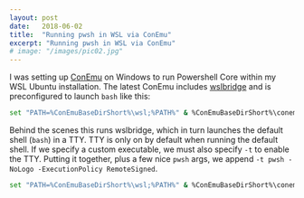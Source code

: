```yaml
---
layout: post
date:   2018-06-02
title:  "Running pwsh in WSL via ConEmu"
excerpt: "Running pwsh in WSL via ConEmu"
# image: "/images/pic02.jpg"
---
```


I was setting up [ConEmu](https://conemu.github.io/) on Windows to run Powershell Core within my WSL Ubuntu installation.  The latest ConEmu includes [wslbridge](https://github.com/rprichard/wslbridge) and is preconfigured to launch `bash` like this:

```bash
set "PATH=%ConEmuBaseDirShort%\wsl;%PATH%" & %ConEmuBaseDirShort%\conemu-cyg-64.exe --wsl -cur_console:pm:/mnt
```

Behind the scenes this runs wslbridge, which in turn launches the default shell (`bash`) in a TTY.  TTY is only on by default when running the default shell.  If we specify a custom executable, we must also specify `-t` to enable the TTY.  Putting it together, plus a few nice `pwsh` args, we append `-t pwsh -NoLogo -ExecutionPolicy RemoteSigned`.

```bash
set "PATH=%ConEmuBaseDirShort%\wsl;%PATH%" & %ConEmuBaseDirShort%\conemu-cyg-64.exe --wsl -cur_console:pm:/mnt -t pwsh -NoLogo -ExecutionPolicy RemoteSigned
```